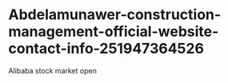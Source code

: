# Abdelamunawer-construction-management-official-website-contact-info-251947364526
Alibaba stock market open 
